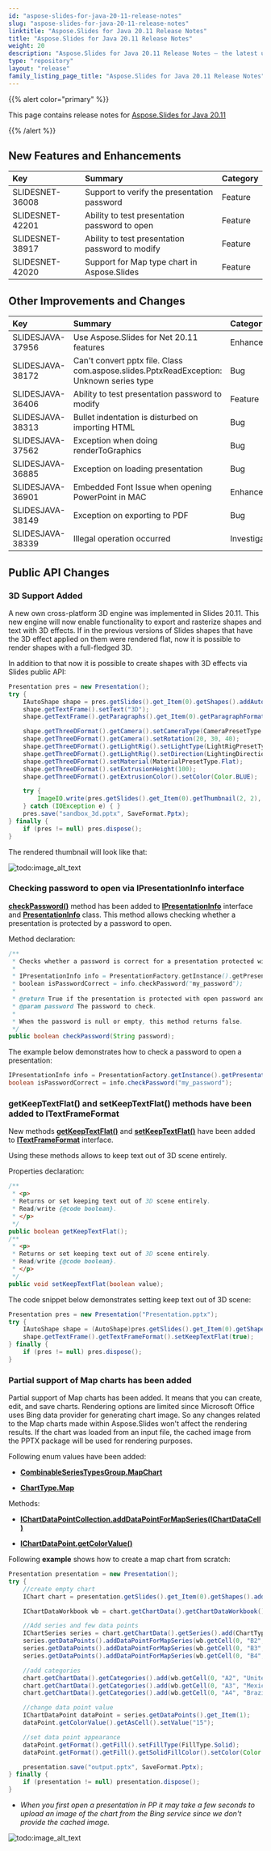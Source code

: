 ```yaml
---
id: "aspose-slides-for-java-20-11-release-notes"
slug: "aspose-slides-for-java-20-11-release-notes"
linktitle: "Aspose.Slides for Java 20.11 Release Notes"
title: "Aspose.Slides for Java 20.11 Release Notes"
weight: 20
description: "Aspose.Slides for Java 20.11 Release Notes – the latest updates and fixes."
type: "repository"
layout: "release"
family_listing_page_title: "Aspose.Slides for Java 20.11 Release Notes"
---
```


{{% alert color="primary" %}} 

This page contains release notes for [Aspose.Slides for Java 20.11](https://releases.aspose.com/java/repo/com/aspose/aspose-slides/20.11/)

{{% /alert %}} 

## **New Features and Enhancements**
|**Key**|**Summary**|**Category**|
| :- | :- | :- |
|SLIDESNET-36008|Support to verify the presentation password|Feature|
|SLIDESNET-42201|Ability to test presentation password to open|Feature|
|SLIDESNET-38917|Ability to test presentation password to modify|Feature|
|SLIDESNET-42020|Support for Map type chart in Aspose.Slides|Feature|

## **Other Improvements and Changes**
|**Key**|**Summary**|**Category**|
| :- | :- | :- |
|SLIDESJAVA-37956|Use Aspose.Slides for Net 20.11 features|Enhancement|
|SLIDESJAVA-38172|Can't convert pptx file. Class com.aspose.slides.PptxReadException: Unknown series type|Bug|
|SLIDESJAVA-36406|Ability to test presentation password to modify|Feature|
|SLIDESJAVA-38313|Bullet indentation is disturbed on importing HTML|Bug|
|SLIDESJAVA-37562|Exception when doing renderToGraphics|Bug|
|SLIDESJAVA-36885|Exception on loading presentation|Bug|
|SLIDESJAVA-36901|Embedded Font Issue when opening PowerPoint in MAC|Enhancement|
|SLIDESJAVA-38149|Exception on exporting to PDF|Bug|
|SLIDESJAVA-38339|Illegal operation occurred|Investigation|

## **Public API Changes**
### 3D Support Added
A new own cross-platform 3D engine was implemented in Slides 20.11. This new engine will now enable functionality to export and rasterize shapes and text with 3D effects. If in the previous versions of Slides shapes that have the 3D effect applied on them were rendered flat, now it is possible to render shapes with a full-fledged 3D.

In addition to that now it is possible to create shapes with 3D effects via Slides public API:
```java
Presentation pres = new Presentation();
try {
    IAutoShape shape = pres.getSlides().get_Item(0).getShapes().addAutoShape(ShapeType.Rectangle, 200, 150, 200, 200);
    shape.getTextFrame().setText("3D");
    shape.getTextFrame().getParagraphs().get_Item(0).getParagraphFormat().getDefaultPortionFormat().setFontHeight(64);

    shape.getThreeDFormat().getCamera().setCameraType(CameraPresetType.OrthographicFront);
    shape.getThreeDFormat().getCamera().setRotation(20, 30, 40);
    shape.getThreeDFormat().getLightRig().setLightType(LightRigPresetType.Flat);
    shape.getThreeDFormat().getLightRig().setDirection(LightingDirection.Top);
    shape.getThreeDFormat().setMaterial(MaterialPresetType.Flat);
    shape.getThreeDFormat().setExtrusionHeight(100);
    shape.getThreeDFormat().getExtrusionColor().setColor(Color.BLUE);

    try {
        ImageIO.write(pres.getSlides().get_Item(0).getThumbnail(2, 2), "PNG", new File("sample_3d.png"));
    } catch (IOException e) { }
    pres.save("sandbox_3d.pptx", SaveFormat.Pptx);
} finally {
    if (pres != null) pres.dispose();
}
```

The rendered thumbnail will look like that:

![todo:image_alt_text](img_01_01.png)

### Checking password to open via IPresentationInfo interface
**[checkPassword()](https://reference.aspose.com/slides/java/com.aspose.slides/IPresentationInfo#checkPassword-java.lang.String-)** 
method has been added to **[IPresentationInfo](https://reference.aspose.com/slides/java/com.aspose.slides/IPresentationInfo)** 
interface and **[PresentationInfo](https://reference.aspose.com/slides/java/com.aspose.slides/PresentationInfo)** class. 
This method allows checking whether a presentation is protected by a password to open.

Method declaration:
```java
/**
 * Checks whether a password is correct for a presentation protected with open password.
 *
 * IPresentationInfo info = PresentationFactory.getInstance().getPresentationInfo("pres.pptx");
 * boolean isPasswordCorrect = info.checkPassword("my_password");
 * 
 * @return True if the presentation is protected with open password and the password is correct and false otherwise.
 * @param password The password to check.
 * 
 * When the password is null or empty, this method returns false.
 */
public boolean checkPassword(String password);
```

The example below demonstrates how to check a password to open a presentation:
```java
IPresentationInfo info = PresentationFactory.getInstance().getPresentationInfo("pres.pptx");
boolean isPasswordCorrect = info.checkPassword("my_password");
```

### getKeepTextFlat() and setKeepTextFlat() methods have been added to ITextFrameFormat
New methods **[getKeepTextFlat()](https://reference.aspose.com/slides/java/com.aspose.slides/ITextFrameFormat#getKeepTextFlat--)** 
and **[setKeepTextFlat()](https://reference.aspose.com/slides/java/com.aspose.slides/ITextFrameFormat#setKeepTextFlat-boolean-)** 
have been added to **[ITextFrameFormat](https://reference.aspose.com/slides/java/com.aspose.slides/ITextFrameFormat)** interface.

Using these methods allows to keep text out of 3D scene entirely.

Properties declaration:

```java
/**
 * <p>
 * Returns or set keeping text out of 3D scene entirely.
 * Read/write {@code boolean}.
 * </p>
 */
public boolean getKeepTextFlat();
/**
 * <p>
 * Returns or set keeping text out of 3D scene entirely.
 * Read/write {@code boolean}.
 * </p>
 */
public void setKeepTextFlat(boolean value);
```

The code snippet below demonstrates setting keep text out of 3D scene:

```java
Presentation pres = new Presentation("Presentation.pptx");
try {
    IAutoShape shape = (AutoShape)pres.getSlides().get_Item(0).getShapes().get_Item(0);
    shape.getTextFrame().getTextFrameFormat().setKeepTextFlat(true);
} finally {
    if (pres != null) pres.dispose();
}
```

### Partial support of Map charts has been added
Partial support of Map charts has been added. It means that you can create, edit, and save charts. Rendering options are limited since Microsoft Office uses Bing data provider for generating chart image. 
So any changes related to the Map charts made within Aspose.Slides won't affect the rendering results. 
If the chart was loaded from an input file, the cached image from the PPTX package will be used for rendering purposes. 

Following enum values have been added:

- **[CombinableSeriesTypesGroup.MapChart](https://reference.aspose.com/slides/java/com.aspose.slides/CombinableSeriesTypesGroup#MapChart)**

- **[ChartType.Map](https://reference.aspose.com/slides/java/com.aspose.slides/ChartType#Map)**

Methods:

- **[IChartDataPointCollection.addDataPointForMapSeries(IChartDataCell)](https://reference.aspose.com/slides/java/com.aspose.slides/IChartDataPointCollection#addDataPointForMapSeries-com.aspose.slides.IChartDataCell-)**

- **[IChartDataPoint.getColorValue()](https://reference.aspose.com/slides/java/com.aspose.slides/IChartDataPoint#getColorValue--)**

Following **example** shows how to create a map chart from scratch:
```java
Presentation presentation = new Presentation();
try {
    //create empty chart
    IChart chart = presentation.getSlides().get_Item(0).getShapes().addChart(ChartType.Map, 50, 50, 500, 400, false);

    IChartDataWorkbook wb = chart.getChartData().getChartDataWorkbook();

    //Add series and few data points
    IChartSeries series = chart.getChartData().getSeries().add(ChartType.Map);
    series.getDataPoints().addDataPointForMapSeries(wb.getCell(0, "B2", 5));
    series.getDataPoints().addDataPointForMapSeries(wb.getCell(0, "B3", 1));
    series.getDataPoints().addDataPointForMapSeries(wb.getCell(0, "B4", 10));

    //add categories
    chart.getChartData().getCategories().add(wb.getCell(0, "A2", "United States"));
    chart.getChartData().getCategories().add(wb.getCell(0, "A3", "Mexico"));
    chart.getChartData().getCategories().add(wb.getCell(0, "A4", "Brazil"));

    //change data point value    
    IChartDataPoint dataPoint = series.getDataPoints().get_Item(1);
    dataPoint.getColorValue().getAsCell().setValue("15");

    //set data point appearance    
    dataPoint.getFormat().getFill().setFillType(FillType.Solid);
    dataPoint.getFormat().getFill().getSolidFillColor().setColor(Color.GREEN);

    presentation.save("output.pptx", SaveFormat.Pptx);
} finally {
    if (presentation != null) presentation.dispose();
}
```


* *When you first open a presentation in PP it may take a few seconds to upload an image of the chart from the Bing service since we don't provide the cached image.*

![todo:image_alt_text](mapchart.png)
